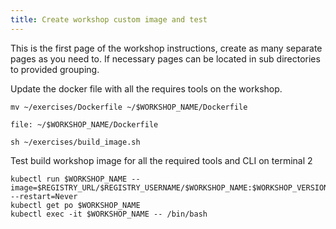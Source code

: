 ```yaml
---
title: Create workshop custom image and test 
---
```


This is the first page of the workshop instructions, create as many separate pages as you need to. If necessary pages can be located in sub directories to provided grouping.

Update the docker file with all the requires tools on the workshop.

```execute-1
mv ~/exercises/Dockerfile ~/$WORKSHOP_NAME/Dockerfile
```

```editor:open-file
file: ~/$WORKSHOP_NAME/Dockerfile
```

```execute-1
sh ~/exercises/build_image.sh
```

Test build workshop image for all the required tools and CLI on terminal 2

```execute-2
kubectl run $WORKSHOP_NAME --image=$REGISTRY_URL/$REGISTRY_USERNAME/$WORKSHOP_NAME:$WORKSHOP_VERSION --restart=Never
kubectl get po $WORKSHOP_NAME
kubectl exec -it $WORKSHOP_NAME -- /bin/bash
```